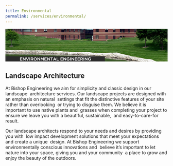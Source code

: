 ```yaml
---
title: Environmental
permalink: /services/environmental/
---
```


![](/assets/img/environmental.jpg)

## Landscape Architecture

At Bishop Engineering we aim for simplicity and classic design in our landscape  architecture services. Our landscape projects are designed with an emphasis on natural  settings that fit the distinctive features of your site rather than overlooking  or trying to disguise them. We believe it is important to use native plants and  grasses when completing your project to ensure we leave you with a beautiful, sustainable,  and easy-to-care-for result.

Our landscape architects respond to your needs and desires by providing you with  low impact development solutions that meet your expectations and create a unique  design. At Bishop Engineering we support environmentally conscious innovations and  believe it’s important to let nature into your space, giving you and your community  a place to grow and enjoy the beauty of the outdoors.
